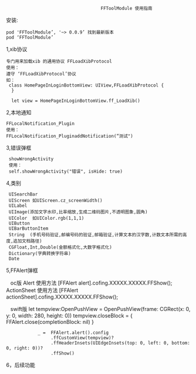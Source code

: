                                       	FFToolModule 使用指南
安装:

    pod 'FFToolModule’, '~> 0.0.9’ 找到最新版本
    pod ‘FFToolModule’


1,xib协议
    
    专门用来加载xib 的通用协议 FFLoadXibProtocol 
    使用：
    遵守 ‘FFLoadXibProtocol’协议
    如：
  	 class HomePageInLoginBottomView: UIView,FFLoadXibProtocol {
 	  }
    
 	  let view = HomePageInLoginBottomView.ff_LoadXib()

2,本地通知

    FFLocalNotification_Plugin
    使用：
    FFLocalNotification_PluginaddNotification(“测试")

3,错误弹框

     showWrongActivity
     使用：
     self.showWrongActivity("错误", isHide: true)

4,类别 

    
     UISearchBar 
     UIScreen 如UIScreen.cz_screenWidth()
     UILabel
     UIImage(添加文字水印,比率缩放,生成二维码图片,不透明图象,圆角)
     UIColor  如UIColor.rgb(1,1,1)
     UIButton
     UIBarButtonItem
     String  (手机号码验证,邮编号码的验证,邮箱验证,计算文本的汉字数,计数文本所需的高度,追加文档路径)
     CGFloat,Int,Double(金额格式化,大数字格式化)
     Dictionary(字典转换字符串)
     Date
5,FFAlert弹框

     oc版
       Alert 使用方法
          [FFAlert alert].cofing.XXXXX.XXXXX.FFShow();
      ActionSheet 使用方法
         [FFAlert actionSheet].cofing.XXXXX.XXXXX.FFShow();
         
    swift版
                let tempview:OpenPushView = OpenPushView(frame: CGRect(x: 0, y: 0, width: 280, height: 0))
                tempview.closeBlock = {
                 FFAlert.close(completionBlock: nil)
               }

                _ =  FFAlert.alert().config
                     .ffCustomView(tempview)?
                     .ffHeaderInsets(UIEdgeInsets(top: 0, left: 0, bottom: 0, right: 0))?
                     .ffShow()

6，后续功能
